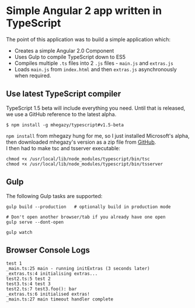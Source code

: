 # Simple Angular 2 app written in TypeScript

The point of this application was to build a simple application which:

- Creates a simple Angular 2.0 Component
- Uses Gulp to compile TypeScript down to ES5
- Compiles multiple `.ts` files into 2 `.js` files - `main.js` and `extras.js`
- Loads `main.js` from `index.html` and then `extras.js` asynchronously when required. 

## Use latest TypeScript compiler
TypeScript 1.5 beta will include everything you need. Until that is released,
we use a GitHub reference to the latest alpha.

    $ npm install -g mhegazy/typescript#v1.5-beta
    
`npm install` from mhegazy hung for me, so I just installed Microsoft's alpha, 
then downloaded mhegazy's version as a zip file from [GitHub](https://github.com/mhegazy/TypeScript/archive/v1.5-beta.zip).  
I then had to make tsc and tsserver executable:
 
    chmod +x /usr/local/lib/node_modules/typescript/bin/tsc
    chmod +x /usr/local/lib/node_modules/typescript/bin/tsserver

## Gulp

The following Gulp tasks are supported:

    gulp build --production   # optionally build in production mode
    
    # Don't open another browser/tab if you already have one open
    gulp serve --dont-open
    
    gulp watch 

    
## Browser Console Logs

    test 1
    _main.ts:25 main - running initExtras (3 seconds later)
    _extras.ts:4 initialising extras...
    test2.ts:5 test 2
    test3.ts:4 test 3
    test2.ts:7 test3.foo(): bar
    _extras.ts:6 initialised extras!
    _main.ts:27 main timeout handler complete